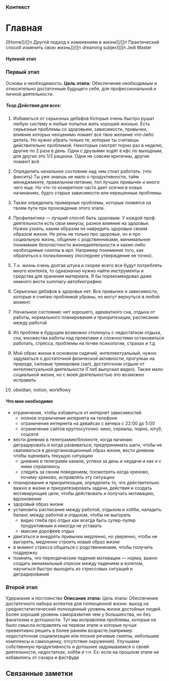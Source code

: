 ### Контекст


# Главная
[[Home]]/[[п Другой подход к изменениям в жизни]]/[[п Практический способ изменить свою жизнь]]/[[п dreaming subject]]|п Jedi Master


#### Нулевой этап

### Первый этап
Основы и необходимость. 
**Цель этапа:** Обеспечение необходимым и относительно достаточным будущего себя, для профессиональной и личной деятельности. 
##### Теор Действия для всех: 
1) Избавиться от серьезных дебафов
	Которые очень быстро рушат любую систему и любые попытки жить хорошей жизнью. Есть серьезные проблемы со здоровьем, зависимости, привычки, влияние которых неоценимо ломает все твое желание что-либо делать. Но нужно убрать только те, которые ты считаешь действительно проблемой. Некоторые смотрят порно раз в неделю, другие по 2 раза в день. Одни с друзьями ходят в кфс по выходным, для других это 1/3 рациона. Одни не совсем критичны, другие ломают всё. 
2) Определить начальное состояние над чем стоит работать. (что фиксить)
	Ты уже знаешь не мало о продуктивности, тайм менеджменте, правильном питании, топ лучших привычек и много чего еще. Но что-то конкретное часто дает осечки в новых начинаниях, будто старые зависимости или нерешенные проблемы. 
3) Также определить примерные проблемы, которые появятся на твоем пути при прохождение этого этапа.
4) Профилактика — лучший способ быть здоровым.
	У каждой проф. деятельности есть свои минусы, разное влияние на здоровье. Нужно узнать, каким образом не навредить здоровью своим образом жизни. Но речь не только про здоровье, но и про социальную жизнь, общение с родственниками, минимальное понимание безопастности жизнедеятельности и какие-либо необходимые скиллы в ирл. Например понимание того, как обратиться к поликлиннику (последнее утверждение не точно).
5) Т.к. жизнь очень долгая штука и скорее всего все будут потреблять много контента, то одназначно нужно найти инструменты и средства для хранения материала. Я бы порекомендовал даже немного вести summary-автобиографию 

1) Серьезных дебафов в здоровье нет. Все привычки и зависимости, которые я считаю проблемой убраны, но могут вернуться в любой момент.
2) Начальное состояние: нет хорошего, адекватного сна, отдыха от работы, нормального планирования и приоритезации, расписании между работой
3) Из проблем в будущем возможно столкнусь с недостатком отдыха, сна, множества работы над проектами и сложностями остановиться работать, стресса, проблемы на почве психологии, страхах и т.д
4) Мой образ жизни в основном сидячий, интеллектуальный, нужно задуматься о достаточной физической активности, прогулках на природе, силовые тренировки (зал), достаточном отдыхе от интеллектуальной деятельности (Глеб выпускал видео). Также мало социальной жизни, но с моей деятельностью это возможно исправить
5) obsidian, notion, workflowy

#### Что мне необходимо

- ограничения, чтобы избавиться от интернет зависимостей
    - полное ограничение интернета на телефоне
    - ограничение интернета на девайсах с вечера с 22:00 до 5:00
    - ограничение сайтов круглосуточно: кино, сериалы, порно, ютуб, соцсети
- вести дневник в телеграмме/блокноте, когда начинаю деградировать и когда развиваться, предпринимать шаги, чтобы не сваливаться в дезорганизационный образ жизни, вести дневник чтобы оценивать текущую ситуацию
    - дневник в телеграмм канале, успехи за день и неудачи и как я с ними справляюсь
    - следить за своим поведением, посмотреть когда хреново, почему хреново, исправлять эту ситуацию
- планирование и приоритезация, определить то, что действительно важно в жизни и приоритезировать задачи, действия и создать мотивирующие цели, чтобы действовать и получать мотивацию, вдохновение
- здоровый образ жизни
- установить расписание между работой, отдыхом и хобби, наладить баланс между работой и отдыхом, чтобы не выгорать
    - видео глеба про отдых как всегда быть супер-пупер продуктивным и никогда не уставать
    - максим дорофеев отдых
- двигаться и внедрять привычки медленно, но уверенно, чтобы не выгореть, медленно строить новый образ жизни
- в момент стресса общаться с родственниками, чтобы получить поддержку
- помнить, что переодические падения мотивации — норма, важно создать минимальный отрезок между падением и взлетом, научиться быстро выходить из стрессовых ситуаций и деградирования



### Второй этап
Удержание и постоянство
**Описание этапа:**
Цель этапа: Обеспечение достаточного набора аспектов для полноценной жизни. выход на среднестатистический полноценный уровень жизни достойных людей. 
Более хороший уровень саморазвития чем у большинства, но без фанатизма и дотошности. 
Тут мы исправляем проблемы, которые не было смысла исправлять на первом этапе и которые лучше превентивно решить в более раннем возрасте.(например недостаточная социализация или плохие речевые скиллы, небольшие комплексы и самооценку, отсутствие окружения). 
Улучшаем собственную продуктивность и дотошнее задумываемся о своей деятельности, недостатках, хобби и т.п. Ex: если на прошлом этапе не избавились от сахара и фастфуда







## Связанные заметки


